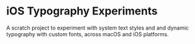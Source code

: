 # iOS Typography Experiments

A scratch project to experiment with system text styles and and dynamic typography with custom fonts, across macOS and iOS platforms.
